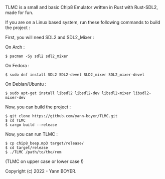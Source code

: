TLMC is a small and basic Chip8 Emulator written in Rust with Rust-SDL2, made for fun.


If you are on a Linux based system, run these following commands to build the project :



First, you will need SDL2 and SDL2_Mixer :



On Arch :


```
$ pacman -Sy sdl2 sdl2_mixer
```


On Fedora :


```
$ sudo dnf install SDL2 SDL2-devel SLD2_mixer SDL2_mixer-devel
```


On Debian/Ubuntu :


```
$ sudo apt-get install libsdl2 libsdl2-dev libsdl2-mixer libsdl2-mixer-dev
```


Now, you can build the project :


```
$ git clone https://github.com/yann-boyer/TLMC.git
$ cd TLMC
$ cargo build --release
```


Now, you can run TLMC :


```
$ cp chip8_beep.mp3 target/release/
$ cd target/release
$ ./TLMC /path/to/the/rom
```
(TLMC on upper case or lower case !)


Copyright (c) 2022 - Yann BOYER.
